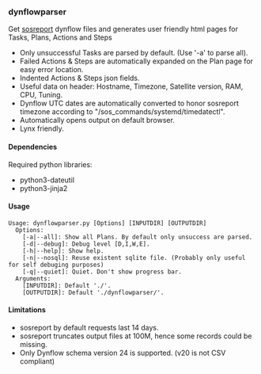 ### dynflowparser
Get [sosreport](https://github.com/sosreport/sos) dynflow files and generates user friendly html pages for Tasks, Plans, Actions and Steps

- Only unsuccessful Tasks are parsed by default. (Use '-a' to parse all).
- Failed Actions & Steps are automatically expanded on the Plan page for easy error location.
- Indented Actions & Steps json fields.
- Useful data on header: Hostname, Timezone, Satellite version, RAM, CPU, Tuning.
- Dynflow UTC dates are automatically converted to honor sosreport timezone according to "/sos_commands/systemd/timedatectl".
- Automatically opens output on default browser.
- Lynx friendly.

#### Dependencies
Required python libraries:
- python3-dateutil
- python3-jinja2

#### Usage 
~~~
Usage: dynflowparser.py [Options] [INPUTDIR] [OUTPUTDIR]
  Options:
    [-a|--all]: Show all Plans. By default only unsuccess are parsed.
    [-d|--debug]: Debug level [D,I,W,E].
    [-h|--help]: Show help.
    [-n|--nosql]: Reuse existent sqlite file. (Probably only useful for self debuging purposes)
    [-q|--quiet]: Quiet. Don't show progress bar.
  Arguments:
    [INPUTDIR]: Default './'.
    [OUTPUTDIR]: Default './dynflowparser/'.
~~~ 

#### Limitations
- sosreport by default requests last 14 days.
- sosreport truncates output files at 100M, hence some records could be missing.
- Only Dynflow schema version 24 is supported. (v20 is not CSV compliant)

